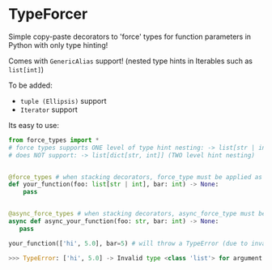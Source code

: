 # TypeForcer
Simple copy-paste decorators to 'force' types for function parameters in Python with only type hinting!

Comes with `GenericAlias` support! (nested type hints in Iterables such as `list[int]`)

To be added:
- `tuple (Ellipsis)` support
- `Iterator` support

Its easy to use:
```py
from force_types import *
# force types supports ONE level of type hint nesting: -> list[str | int]
# does NOT support: -> list[dict[str, int]] (TWO level hint nesting)


@force_types # when stacking decorators, force_type must be applied as last (bottom)
def your_function(foo: list[str | int], bar: int) -> None:
    pass


@async_force_types # when stacking decorators, async_force_type must be applied as last (bottom)
async def async_your_function(foo: str, bar: int) -> None:
   pass


```
```py
your_function(['hi', 5.0], bar=5) # will throw a TypeError (due to invalid passed list (float instead of int))

>>> TypeError: ['hi', 5.0] -> Invalid type <class 'list'> for argument "foo" with hinted type list[str | int]
```

